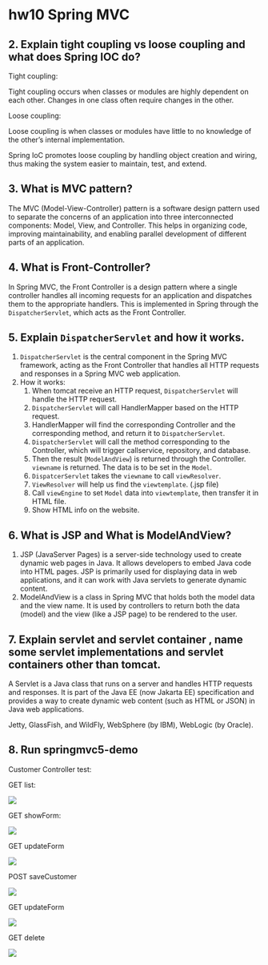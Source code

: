 # hw10 Spring MVC

## 2. Explain tight coupling vs loose coupling and what does Spring IOC do?

Tight coupling: 

Tight coupling occurs when classes or modules are highly dependent on each other. Changes in one class often require changes in the other.

Loose coupling:

Loose coupling is when classes or modules have little to no knowledge of the other’s internal implementation.

Spring IoC promotes loose coupling by handling object creation and wiring, thus making the system easier to maintain, test, and extend.

## 3. What is MVC pattern?

The MVC (Model-View-Controller) pattern is a software design pattern used to separate the concerns of an application into three interconnected components: Model, View, and Controller. This helps in organizing code, improving maintainability, and enabling parallel development of different parts of an application.

## 4. What is Front-Controller?

In Spring MVC, the Front Controller is a design pattern where a single controller handles all incoming requests for an application and dispatches them to the appropriate handlers. This is implemented in Spring through the `DispatcherServlet`, which acts as the Front Controller.

## 5. Explain `DispatcherServlet` and how it works.

1. `DispatcherServlet` is the central component in the Spring MVC framework, acting as the Front Controller that handles all HTTP requests and responses in a Spring MVC web application.
2. How it works: 
   1. When tomcat receive an HTTP request, `DispatcherServlet` will handle the HTTP request.
   2. `DispatcherServlet` will call HandlerMapper based on the HTTP request.
   3. HandlerMapper will find the corresponding Controller and the corresponding method, and return it to `DispatcherServlet`.
   4. `DispatcherServlet` will call the method corresponding to the Controller, which will trigger callservice, repository, and database.
   5. Then the result (`ModelAndView`) is returned through the Controller. `viewname` is returned. The data is to be set in the `Model`.
   6. `DispatcerServlet` takes the `viewname` to call `viewResolver`.
   7. `ViewResolver` will help us find the `viewtemplate`. (.jsp file)
   8. Call `viewEngine` to set `Model` data into `viewtemplate`, then transfer it in HTML file.
   9. Show HTML info on the website.
   
## 6. What is JSP and What is ModelAndView?

1. JSP (JavaServer Pages) is a server-side technology used to create dynamic web pages in Java. It allows developers to embed Java code into HTML pages. JSP is primarily used for displaying data in web applications, and it can work with Java servlets to generate dynamic content.
2. ModelAndView is a class in Spring MVC that holds both the model data and the view name. It is used by controllers to return both the data (model) and the view (like a JSP page) to be rendered to the user.

## 7. Explain servlet and servlet container , name some servlet implementations and servlet containers other than tomcat.

A Servlet is a Java class that runs on a server and handles HTTP requests and responses. It is part of the Java EE (now Jakarta EE) specification and provides a way to create dynamic web content (such as HTML or JSON) in Java web applications.

Jetty, GlassFish, and WildFly, WebSphere (by IBM), WebLogic (by Oracle).

## 8. Run springmvc5-demo

Customer Controller test:

GET list:

![](pictures/hw10_1.png)

GET showForm:

![](pictures/hw10_2.png)

GET updateForm

![](pictures/hw10_3.png)

POST saveCustomer

![](pictures/hw10_4.png)

GET updateForm

![](pictures/hw10_5.png)

GET delete

![](pictures/hw10_6.png)